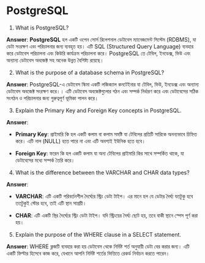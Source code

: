 # PostgreSQL

1. What is PostgreSQL?

**Answer**: **PostgreSQL** হল একটি ওপেন সোর্স রিলেশনাল ডেটাবেস ম্যানেজমেন্ট সিস্টেম (RDBMS), যা ডেটা সংরক্ষণ এবং পরিচালনার জন্য ব্যবহৃত হয়। এটি SQL (Structured Query Language) ব্যবহার করে ডেটাবেস পরিচালনা এবং কিউরি কার্যক্রম পরিচালনা করে। PostgreSQL তে টেবিল, ইনডেক্স, ভিউ এবং অন্যান্য ডেটাবেস অবজেক্ট সহ অনেক উন্নত বৈশিষ্ট্য রয়েছে।

2. What is the purpose of a database schema in PostgreSQL?

**Answer**: PostgreSQL-এ ডেটাবেস স্কিমা একটি লজিক্যাল কনটেইনার যা টেবিল, ভিউ, ইনডেক্স এবং অন্যান্য ডেটাবেস অবজেক্ট সংরক্ষণ করে।। এটি ডেটাবেস অবজেক্টগুলোর গঠন এবং সম্পর্ক নির্ধারণ করে এবং ডেটাবেসের সঠিক সংগঠন ও পরিচালনার জন্য গুরুত্বপূর্ণ ভূমিকা পালন করে।

3. Explain the Primary Key and Foreign Key concepts in PostgreSQL.

**Answer**:

 * **Primary Key**: প্রাইমারি কি হল একটি কলাম বা কলাম সমষ্টি যা টেবিলের প্রতিটি সারিকে অনন্যভাবে চিহ্নিত করে। এটি নাল (NULL) হতে পারে না এবং এটি অবশ্যই ইউনিক হতে হবে।

 * **Foreign Key**: ফরেন কি হল একটি কলাম যা অন্য টেবিলের প্রাইমারি কির সাথে সম্পর্কিত থাকে, যা ডেটাবেসের মধ্যে সম্পর্ক তৈরি করে।

4. What is the difference between the VARCHAR and CHAR data types?

**Answer**:

* **VARCHAR**: এটি একটি পরিবর্তনশীল দৈর্ঘ্যের স্ট্রিং ডেটা টাইপ। এর মানে হল যে ডেটার দৈর্ঘ্য যতটুকু হবে ততটুকুই স্টোর হবে, তাই এটি স্থান সাশ্রয়ী।

* **CHAR**: এটি একটি স্থির দৈর্ঘ্যের স্ট্রিং ডেটা টাইপ। যদি স্ট্রিংয়ের দৈর্ঘ্য ছোট হয়, তবে বাকী স্থানে স্পেস পূর্ণ করা হয়।

5. Explain the purpose of the WHERE clause in a SELECT statement.

**Answer**: WHERE ক্লজটি ব্যবহার করা হয় ডেটাবেস থেকে নির্দিষ্ট শর্ত অনুযায়ী ডেটা বের করার জন্য। এটি একটি ফিল্টার হিসেবে কাজ করে, যেখানে আপনি নির্দিষ্ট শর্তের ভিত্তিতে রেকর্ড নির্বাচন করতে পারেন।



